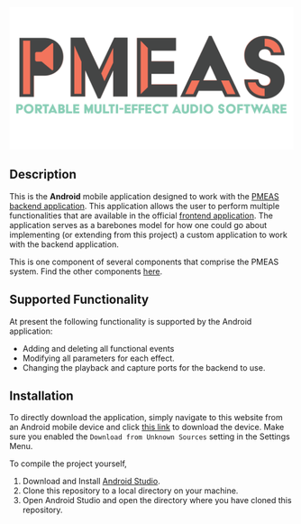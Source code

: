 ![Portable Multi-Effect Audio Software](docs/PMEAS_logo.png "PMEAS")

## Description
This is the **Android** mobile application designed to work with the [PMEAS backend application](https://github.com/pmeas/pmeas-backend "PMEAS Backend"). This application allows the user to perform multiple functionalities that are available in the official [frontend application](https://github.com/pmeas/pmeas-frontend "PMEAS frontend"). The application serves as a barebones model for how one could go about implementing (or extending from this project) a custom application to work with the backend application.

This is one component of several components that comprise the PMEAS system. Find the other components [here](https://github.com/pmeas "PMEAS Project"). 

## Supported Functionality
At present the following functionality is supported by the Android application:
* Adding and deleting all functional events
* Modifying all parameters for each effect.
* Changing the playback and capture ports for the backend to use.

## Installation
To directly download the application, simply navigate to this website from an Android mobile device and click [this link](app/app-release.apk "Link to APK") to download the device. Make sure you enabled the `Download from Unknown Sources` setting in the Settings Menu.

To compile the project yourself,
1. Download and Install [Android Studio](https://developer.android.com/studio/index.html "Android Studio Homepage").
2. Clone this repository to a local directory on your machine.
3. Open Android Studio and open the directory where you have cloned this repository.